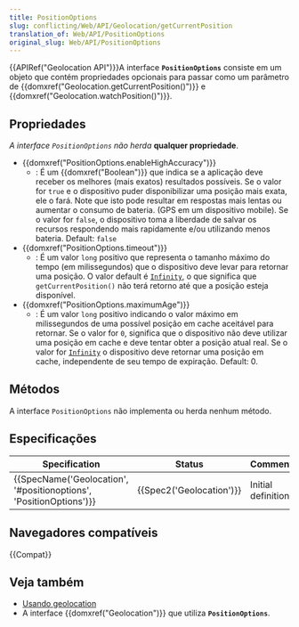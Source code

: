 ```yaml
---
title: PositionOptions
slug: conflicting/Web/API/Geolocation/getCurrentPosition
translation_of: Web/API/PositionOptions
original_slug: Web/API/PositionOptions
---
```

{{APIRef("Geolocation API")}}A interface **`PositionOptions`** consiste em um objeto que contém propriedades opcionais para passar como um parâmetro de {{domxref("Geolocation.getCurrentPosition()")}} e {{domxref("Geolocation.watchPosition()")}}.

## Propriedades

_A interface `PositionOptions` não herda_ **qualquer propriedade**.

- {{domxref("PositionOptions.enableHighAccuracy")}}
  - : É um {{domxref("Boolean")}} que indica se a aplicação deve receber os melhores (mais exatos) resultados possíveis. Se o valor for `true` e o dispositivo puder disponibilizar uma posição mais exata, ele o fará. Note que isto pode resultar em respostas mais lentas ou aumentar o consumo de bateria. (GPS em um dispositivo mobile). Se o valor for `false`, o dispositivo toma a liberdade de salvar os recursos respondendo mais rapidamente e/ou utilizando menos bateria. Default: `false`
- {{domxref("PositionOptions.timeout")}}
  - : É um valor `long` positivo que representa o tamanho máximo do tempo (em milissegundos) que o dispositivo deve levar para retornar uma posição. O valor default é [`Infinity`](/en-US/docs/JavaScript/Reference/Global_Objects/Infinity), o que significa que `getCurrentPosition()` não terá retorno até que a posição esteja disponível.
- {{domxref("PositionOptions.maximumAge")}}
  - : É um valor `long` positivo indicando o valor máximo em milissegundos de uma possível posição em cache aceitável para retornar. Se o valor for `0`, significa que o dispositivo não deve utilizar uma posição em cache e deve tentar obter a posição atual real. Se o valor for [`Infinity`](/en-US/docs/JavaScript/Reference/Global_Objects/Infinity) o dispositivo deve retornar uma posição em cache, independente de seu tempo de expiração. Default: 0.

## Métodos

A interface `PositionOptions` não implementa ou herda nenhum método.

## Especificações

| Specification                                                                            | Status                           | Comment            |
| ---------------------------------------------------------------------------------------- | -------------------------------- | ------------------ |
| {{SpecName('Geolocation', '#positionoptions', 'PositionOptions')}} | {{Spec2('Geolocation')}} | Initial definition |

## Navegadores compatíveis

{{Compat}}

## Veja também

- [Usando geolocation](/pt-BR/docs/WebAPI/Using_geolocation)
- A interface {{domxref("Geolocation")}} que utiliza **`PositionOptions`**.
